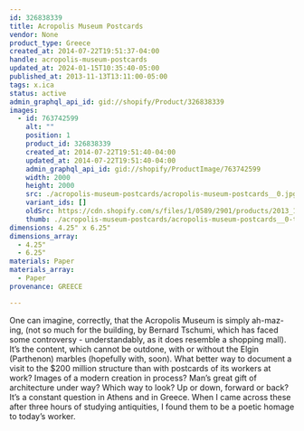 ```yaml
---
id: 326838339
title: Acropolis Museum Postcards
vendor: None
product_type: Greece
created_at: 2014-07-22T19:51:37-04:00
handle: acropolis-museum-postcards
updated_at: 2024-01-15T10:35:40-05:00
published_at: 2013-11-13T13:11:00-05:00
tags: x.ica
status: active
admin_graphql_api_id: gid://shopify/Product/326838339
images:
  - id: 763742599
    alt: ""
    position: 1
    product_id: 326838339
    created_at: 2014-07-22T19:51:40-04:00
    updated_at: 2014-07-22T19:51:40-04:00
    admin_graphql_api_id: gid://shopify/ProductImage/763742599
    width: 2000
    height: 2000
    src: ./acropolis-museum-postcards/acropolis-museum-postcards__0.jpg
    variant_ids: []
    oldSrc: https://cdn.shopify.com/s/files/1/0589/2901/products/2013_11_09_Kiosk_0701_1.jpeg?v=1406073100
    thumb: ./acropolis-museum-postcards/acropolis-museum-postcards__0-thumb.jpg
dimensions: 4.25" x 6.25"
dimensions_array:
  - 4.25"
  - 6.25"
materials: Paper
materials_array:
  - Paper
provenance: GREECE

---
```


One can imagine, correctly, that the Acropolis Museum is simply ah-maz-ing, (not so much for the building, by Bernard Tschumi, which has faced some controversy \- understandably, as it does resemble a shopping mall). It’s the content, which cannot be outdone, with or without the Elgin (Parthenon) marbles (hopefully with, soon). What better way to document a visit to the $200 million structure than with postcards of its workers at work? Images of a modern creation in process? Man’s great gift of architecture under way? Which way to look? Up or down, forward or back? It’s a constant question in Athens and in Greece. When I came across these after three hours of studying antiquities, I found them to be a poetic homage to today’s worker.